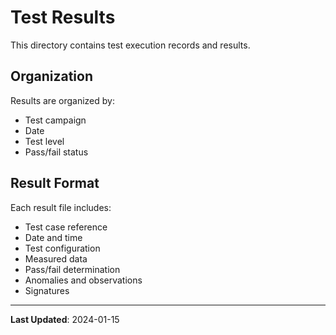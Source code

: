 # Test Results

This directory contains test execution records and results.

## Organization

Results are organized by:
- Test campaign
- Date
- Test level
- Pass/fail status

## Result Format

Each result file includes:
- Test case reference
- Date and time
- Test configuration
- Measured data
- Pass/fail determination
- Anomalies and observations
- Signatures

---

**Last Updated**: 2024-01-15
